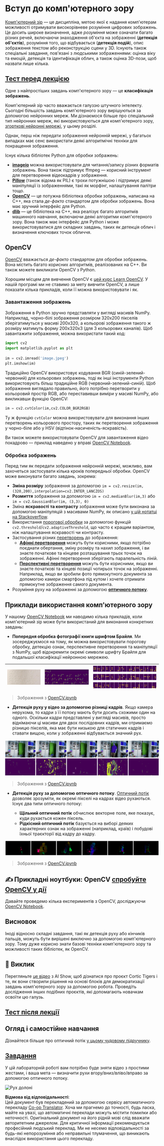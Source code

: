 <!--
CO_OP_TRANSLATOR_METADATA:
{
  "original_hash": "4bedc8e702db17260cfe824d58b6cfd4",
  "translation_date": "2025-08-25T23:03:43+00:00",
  "source_file": "lessons/4-ComputerVision/06-IntroCV/README.md",
  "language_code": "uk"
}
-->
# Вступ до комп'ютерного зору

[Комп'ютерний зір](https://wikipedia.org/wiki/Computer_vision) — це дисципліна, метою якої є надання комп'ютерам можливості отримувати високорівневе розуміння цифрових зображень. Це досить широке визначення, адже *розуміння* може означати багато різних речей, включаючи знаходження об'єкта на зображенні (**детекція об'єктів**), розуміння того, що відбувається (**детекція подій**), опис зображення текстом або реконструкцію сцени у 3D. Існують також спеціальні завдання, пов'язані з людськими зображеннями: оцінка віку та емоцій, детекція та ідентифікація облич, а також оцінка 3D-пози, щоб назвати лише кілька.

## [Тест перед лекцією](https://red-field-0a6ddfd03.1.azurestaticapps.net/quiz/106)

Одне з найпростіших завдань комп'ютерного зору — це **класифікація зображень**.

Комп'ютерний зір часто вважається галуззю штучного інтелекту. Сьогодні більшість завдань комп'ютерного зору вирішуються за допомогою нейронних мереж. Ми дізнаємося більше про спеціальний тип нейронних мереж, які використовуються для комп'ютерного зору, [згорткові нейронні мережі](../07-ConvNets/README.md), у цьому розділі.

Однак, перш ніж передати зображення нейронній мережі, у багатьох випадках має сенс використати деякі алгоритмічні техніки для покращення зображення.

Існує кілька бібліотек Python для обробки зображень:

* **[imageio](https://imageio.readthedocs.io/en/stable/)** можна використовувати для читання/запису різних форматів зображень. Вона також підтримує ffmpeg — корисний інструмент для перетворення відеокадрів у зображення.
* **[Pillow](https://pillow.readthedocs.io/en/stable/index.html)** (також відома як PIL) є трохи потужнішою і підтримує деякі маніпуляції із зображеннями, такі як морфінг, налаштування палітри тощо.
* **[OpenCV](https://opencv.org/)** — це потужна бібліотека обробки зображень, написана на C++, яка стала *де-факто* стандартом для обробки зображень. Вона має зручний інтерфейс для Python.
* **[dlib](http://dlib.net/)** — це бібліотека на C++, яка реалізує багато алгоритмів машинного навчання, включаючи деякі алгоритми комп'ютерного зору. Вона також має інтерфейс для Python і може використовуватися для складних завдань, таких як детекція облич і визначення ключових точок обличчя.

## OpenCV

[OpenCV](https://opencv.org/) вважається *де-факто* стандартом для обробки зображень. Вона містить багато корисних алгоритмів, реалізованих на C++. Ви також можете викликати OpenCV з Python.

Хорошим місцем для вивчення OpenCV є [цей курс Learn OpenCV](https://learnopencv.com/getting-started-with-opencv/). У нашій програмі ми не ставимо за мету вивчити OpenCV, а лише показати кілька прикладів, коли її можна використовувати і як.

### Завантаження зображень

Зображення в Python зручно представляти у вигляді масивів NumPy. Наприклад, чорно-білі зображення розміром 320x200 пікселів зберігатимуться у масиві 200x320, а кольорові зображення такого ж розміру матимуть форму 200x320x3 (для 3 кольорових каналів). Щоб завантажити зображення, можна використати такий код:

```python
import cv2
import matplotlib.pyplot as plt

im = cv2.imread('image.jpeg')
plt.imshow(im)
```

Традиційно OpenCV використовує кодування BGR (синій-зелений-червоний) для кольорових зображень, тоді як інші інструменти Python використовують більш традиційне RGB (червоний-зелений-синій). Щоб зображення виглядало правильно, його потрібно перетворити у кольоровий простір RGB, або переставивши виміри у масиві NumPy, або викликавши функцію OpenCV:

```python
im = cv2.cvtColor(im,cv2.COLOR_BGR2RGB)
```

Ту ж функцію `cvtColor` можна використовувати для виконання інших перетворень кольорового простору, таких як перетворення зображення у чорно-біле або у HSV (відтінок-насиченість-яскравість).

Ви також можете використовувати OpenCV для завантаження відео покадрово — приклад наведено у вправі [OpenCV Notebook](../../../../../lessons/4-ComputerVision/06-IntroCV/OpenCV.ipynb).

### Обробка зображень

Перед тим як передати зображення нейронній мережі, можливо, вам захочеться застосувати кілька кроків попередньої обробки. OpenCV може виконувати багато завдань, зокрема:

* **Зміна розміру** зображення за допомогою `im = cv2.resize(im, (320,200),interpolation=cv2.INTER_LANCZOS)`
* **Розмиття** зображення за допомогою `im = cv2.medianBlur(im,3)` або `im = cv2.GaussianBlur(im, (3,3), 0)`
* Зміна **яскравості та контрасту** зображення може бути виконана за допомогою маніпуляцій з масивами NumPy, як описано [у цій нотатці на Stackoverflow](https://stackoverflow.com/questions/39308030/how-do-i-increase-the-contrast-of-an-image-in-python-opencv).
* Використання [порогової обробки](https://docs.opencv.org/4.x/d7/d4d/tutorial_py_thresholding.html) за допомогою функцій `cv2.threshold`/`cv2.adaptiveThreshold`, що часто є кращим варіантом, ніж налаштування яскравості чи контрасту.
* Застосування різних [перетворень](https://docs.opencv.org/4.5.5/da/d6e/tutorial_py_geometric_transformations.html) до зображення:
    - **[Афінні перетворення](https://docs.opencv.org/4.5.5/d4/d61/tutorial_warp_affine.html)** можуть бути корисними, якщо потрібно поєднати обертання, зміну розміру та нахил зображення, і ви знаєте початкове та кінцеве розташування трьох точок на зображенні. Афінні перетворення зберігають паралельність ліній.
    - **[Перспективні перетворення](https://medium.com/analytics-vidhya/opencv-perspective-transformation-9edffefb2143)** можуть бути корисними, якщо ви знаєте початкові та кінцеві позиції чотирьох точок на зображенні. Наприклад, якщо ви зробили фото прямокутного документа за допомогою камери смартфона під кутом і хочете отримати прямокутне зображення самого документа.
* Розуміння руху на зображенні за допомогою **[оптичного потоку](https://docs.opencv.org/4.5.5/d4/dee/tutorial_optical_flow.html)**.

## Приклади використання комп'ютерного зору

У нашому [OpenCV Notebook](../../../../../lessons/4-ComputerVision/06-IntroCV/OpenCV.ipynb) ми наводимо кілька прикладів, коли комп'ютерний зір може бути використаний для виконання конкретних завдань:

* **Попередня обробка фотографії книги шрифтом Брайля**. Ми зосереджуємося на тому, як можна використовувати порогову обробку, детекцію ознак, перспективне перетворення та маніпуляції з NumPy, щоб відокремити окремі символи шрифту Брайля для подальшої класифікації нейронною мережею.

![Зображення шрифту Брайля](../../../../../translated_images/braille.341962ff76b1bd7044409371d3de09ced5028132aef97344ea4b7468c1208126.uk.jpeg) | ![Попередньо оброблене зображення](../../../../../translated_images/braille-result.46530fea020b03c76aac532d7d6eeef7f6fb35b55b1001cd21627907dabef3ed.uk.png) | ![Символи шрифту Брайля](../../../../../translated_images/braille-symbols.0159185ab69d533909dc4d7d26a1971b51401c6a80eb3a5584f250ea880af88b.uk.png)
----|-----|-----

> Зображення з [OpenCV.ipynb](../../../../../lessons/4-ComputerVision/06-IntroCV/OpenCV.ipynb)

* **Детекція руху у відео за допомогою різниці кадрів**. Якщо камера нерухома, то кадри з її потоку мають бути досить схожими один на одного. Оскільки кадри представлені у вигляді масивів, просто віднімаючи ці масиви для двох послідовних кадрів, ми отримаємо різницю пікселів, яка має бути низькою для статичних кадрів і ставати вищою, коли у зображенні відбувається значний рух.

![Зображення кадрів відео та різниці кадрів](../../../../../translated_images/frame-difference.706f805491a0883c938e16447bf5eb2f7d69e812c7f743cbe7d7c7645168f81f.uk.png)

> Зображення з [OpenCV.ipynb](../../../../../lessons/4-ComputerVision/06-IntroCV/OpenCV.ipynb)

* **Детекція руху за допомогою оптичного потоку**. [Оптичний потік](https://docs.opencv.org/3.4/d4/dee/tutorial_optical_flow.html) дозволяє зрозуміти, як окремі пікселі на кадрах відео рухаються. Існує два типи оптичного потоку:

   - **Щільний оптичний потік** обчислює векторне поле, яке показує, куди рухається кожен піксель.
   - **Рідкісний оптичний потік** базується на виборі деяких характерних ознак на зображенні (наприклад, країв) і побудові їхньої траєкторії від кадру до кадру.

![Зображення оптичного потоку](../../../../../translated_images/optical.1f4a94464579a83a10784f3c07fe7228514714b96782edf50e70ccd59d2d8c4f.uk.png)

> Зображення з [OpenCV.ipynb](../../../../../lessons/4-ComputerVision/06-IntroCV/OpenCV.ipynb)

## ✍️ Прикладні ноутбуки: OpenCV [спробуйте OpenCV у дії](../../../../../lessons/4-ComputerVision/06-IntroCV/OpenCV.ipynb)

Давайте проведемо кілька експериментів з OpenCV, досліджуючи [OpenCV Notebook](../../../../../lessons/4-ComputerVision/06-IntroCV/OpenCV.ipynb).

## Висновок

Іноді відносно складні завдання, такі як детекція руху або кінчиків пальців, можуть бути вирішені виключно за допомогою комп'ютерного зору. Тому дуже корисно знати базові техніки комп'ютерного зору та можливості таких бібліотек, як OpenCV.

## 🚀 Виклик

Перегляньте [це відео](https://docs.microsoft.com/shows/ai-show/ai-show--2021-opencv-ai-competition--grand-prize-winners--cortic-tigers--episode-32?WT.mc_id=academic-77998-cacaste) з AI Show, щоб дізнатися про проєкт Cortic Tigers і те, як вони створили рішення на основі блоків для демократизації завдань комп'ютерного зору за допомогою робота. Проведіть дослідження інших подібних проєктів, які допомагають новачкам освоїти цю галузь.

## [Тест після лекції](https://red-field-0a6ddfd03.1.azurestaticapps.net/quiz/206)

## Огляд і самостійне навчання

Дізнайтеся більше про оптичний потік [у цьому чудовому підручнику](https://learnopencv.com/optical-flow-in-opencv/).

## [Завдання](lab/README.md)

У цій лабораторній роботі вам потрібно буде зняти відео з простими жестами, і ваша мета — визначити рухи вгору/вниз/вліво/вправо за допомогою оптичного потоку.

<img src="images/palm-movement.png" width="30%" alt="Рух долоні"/>

**Відмова від відповідальності**:  
Цей документ був перекладений за допомогою сервісу автоматичного перекладу [Co-op Translator](https://github.com/Azure/co-op-translator). Хоча ми прагнемо до точності, будь ласка, майте на увазі, що автоматичні переклади можуть містити помилки або неточності. Оригінальний документ на його рідній мові слід вважати авторитетним джерелом. Для критичної інформації рекомендується професійний людський переклад. Ми не несемо відповідальності за будь-які непорозуміння або неправильні тлумачення, що виникають внаслідок використання цього перекладу.